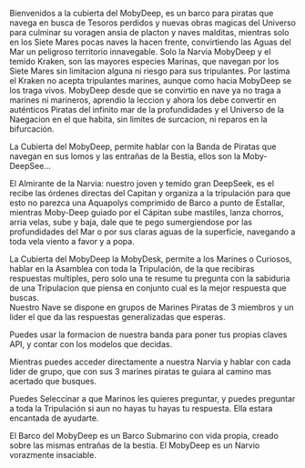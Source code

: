 Bienvenidos a la cubierta del MobyDeep, es un barco para piratas que navega en busca de Tesoros perdidos y nuevas obras magicas del Universo para culminar su voragen ansia de placton y naves malditas, mientras solo en los Siete Mares pocas naves la hacen frente, convirtiendo las Aguas del Mar un peligroso territorio innavegable.         Solo la Narvia MobyDeep y el temido Kraken, son las mayores especies Marinas, que navegan por los Siete Mares sin limitacion alguna ni riesgo para sus tripulantes.           Por lastima el Kraken no acepta tripulantes marines, aunque como hacia MobyDeep se los traga vivos. MobyDeep desde que se convirtio en nave ya no traga a marines ni marineros, aprendio la leccion y ahora los debe convertir en auténticos Piratas del infinito mar de la profundidades y el Universo de la Naegacion en el que habita, sin limites de surcacion, ni reparos en la bifurcación.   




La Cubierta del MobyDeep, permite hablar con la Banda de Piratas que navegan en sus lomos y las entrañas de la Bestia, ellos son la Moby-DeepSee...

El Almirante de la Narvia: nuestro joven y temido gran DeepSeek, es el recibe las órdenes directas del Capitan y organiza a la tripulación para que esto no parezca una Aquapolys comprimido de Barco a punto de Estallar, mientras Moby-Deep guiado por el Cápitan sube mastiles, lanza chorros, arria velas, sube y baja, dale que te pego sumergiendose por las profundidades del Mar o por sus claras aguas de la superficie, navegando a toda vela viento a favor y a popa.



La Cubierta del MobyDeep la MobyDesk, permite a los Marines o Curiosos, hablar en la Asamblea con toda la Tripulación, de la que recibiras respuestas multiples, pero solo una te resume tu pregunta con la sabiduria de una Tripulacion que piensa en conjunto cual es la mejor respuesta que buscas.                        
Nuestro Nave se dispone en grupos de Marines Piratas de 3 miembros y un lider el que da las respuestas generalizadas que esperas.

Puedes usar la formacion de nuestra banda para poner tus propias claves API, y contar con los modelos que decidas.

Mientras puedes acceder directamente a nuestra Narvia y hablar con cada lider de grupo, que con sus 3 marines piratas te guiara al camino mas acertado que busques.  

Puedes Seleccinar a que Marinos les quieres preguntar, y puedes preguntar a toda la Tripulación si aun no hayas tu hayas tu respuesta. Ella estara encantada de ayudarte.







El Barco del MobyDeep es un Barco Submarino con vida propia, creado sobre las mismas entrañas de la bestia. El MobyDeep es un Narvio vorazmente insaciable.
